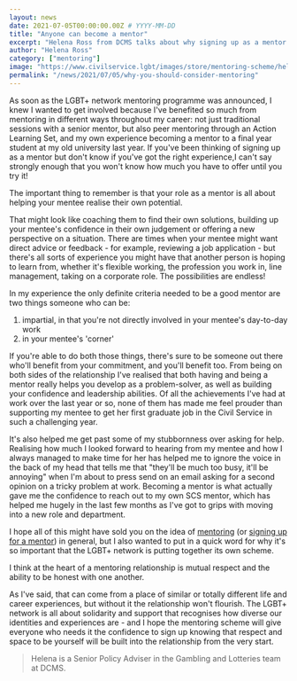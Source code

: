```yaml
---
layout: news
date: 2021-07-05T00:00:00.00Z # YYYY-MM-DD
title: "Anyone can become a mentor"
excerpt: "Helena Ross from DCMS talks about why signing up as a mentor is a great idea - and why you shouldn't worry about having the 'right' experience!"
author: "Helena Ross"
category: ["mentoring"]
image: "https://www.civilservice.lgbt/images/store/mentoring-scheme/helena-ross.png"
permalink: "/news/2021/07/05/why-you-should-consider-mentoring"
---
```


As soon as the LGBT+ network mentoring programme was announced, I knew I wanted to get involved because I've benefited so much from mentoring in different ways throughout my career: not just traditional sessions with a senior mentor, but also peer mentoring through an Action Learning Set, and my own experience becoming a mentor to a final year student at my old university last year. If you've been thinking of signing up as a mentor but don't know if you've got the right experience,I can't say strongly enough that you won't know how much you have to offer until you try it!

The important thing to remember is that your role as a mentor is all about helping your mentee realise their own potential.

That might look like coaching them to find their own solutions, building up your mentee's confidence in their own judgement or offering a new perspective on a situation. There are times when your mentee might want direct advice or feedback - for example, reviewing a job application - but there's all sorts of experience you might have that another person is hoping to learn from, whether it's flexible working, the profession you work in, line management, taking on a corporate role. The possibilities are endless!

In my experience the only definite criteria needed to be a good mentor are two things someone who can be:

1. impartial, in that you're not directly involved in your mentee's day-to-day work
2. in your mentee's 'corner'

If you're able to do both those things, there's sure to be someone out there who'll benefit from your commitment, and you'll benefit too. From being on both sides of the relationship I've realised that both having and being a mentor really helps you develop as a problem-solver, as well as building your confidence and leadership abilities. Of all the achievements I've had at work over the last year or so, none of them has made me feel prouder than supporting my mentee to get her first graduate job in the Civil Service in such a challenging year.

It's also helped me get past some of my stubbornness over asking for help. Realising how much I looked forward to hearing from my mentee and how I always managed to make time for her has helped me to ignore the voice in the back of my head that tells me that "they'll be much too busy, it'll be annoying" when I'm about to press send on an email asking for a second opinion on a tricky problem at work. Becoming a mentor is what actually gave me the confidence to reach out to my own SCS mentor, which has helped me hugely in the last few months as I've got to grips with moving into a new role and department.

I hope all of this might have sold you on the idea of [mentoring](/publication/register-as-a-mentor) (or [signing up for a mentor](/publication/register-as-a-mentee)) in general, but I also wanted to put in a quick word for why it's so important that the LGBT+ network is putting together its own scheme.

I think at the heart of a mentoring relationship is mutual respect and the ability to be honest with one another.

As I've said, that can come from a place of similar or totally different life and career experiences, but without it the relationship won't flourish. The LGBT+ network is all about solidarity and support that recognises how diverse our identities and experiences are - and I hope the mentoring scheme will give everyone who needs it the confidence to sign up knowing that respect and space to be yourself will be built into the relationship from the very start.

> Helena is a Senior Policy Adviser in the Gambling and Lotteries team at DCMS.